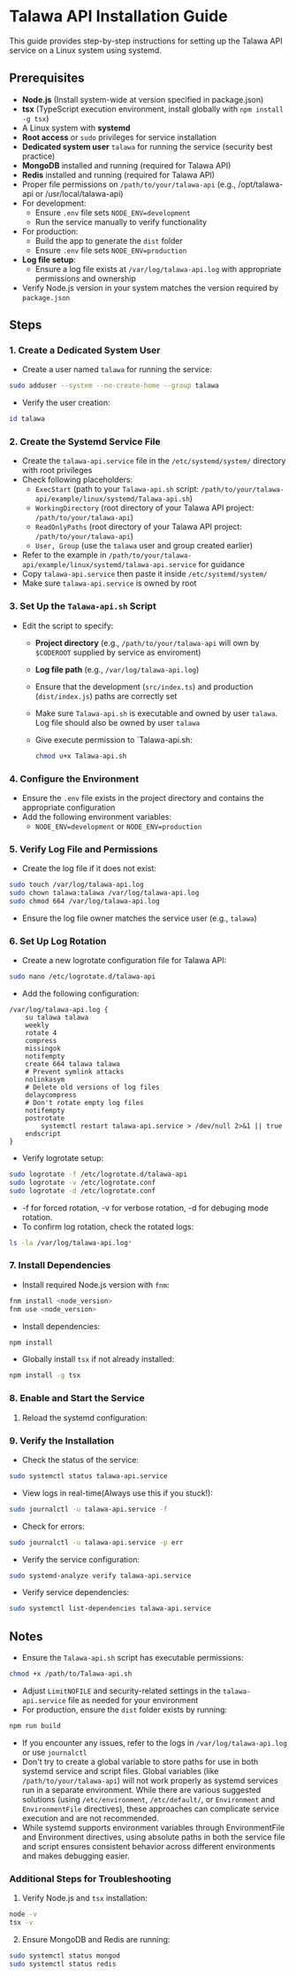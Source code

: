 # Talawa API Installation Guide

This guide provides step-by-step instructions for setting up the Talawa API service on a Linux system using systemd.

## Prerequisites

- **Node.js** (Install system-wide at version specified in package.json)
- **tsx** (TypeScript execution environment, install globally with `npm install -g tsx`)
- A Linux system with **systemd**
- **Root access** or `sudo` privileges for service installation
- **Dedicated system user** `talawa` for running the service (security best practice)
- **MongoDB** installed and running (required for Talawa API)
- **Redis** installed and running (required for Talawa API)
- Proper file permissions on `/path/to/your/talawa-api` (e.g., /opt/talawa-api or /usr/local/talawa-api)
- For development:
  - Ensure `.env` file sets `NODE_ENV=development`
  - Run the service manually to verify functionality
- For production:
  - Build the app to generate the `dist` folder
  - Ensure `.env` file sets `NODE_ENV=production`
- **Log file setup**:
  - Ensure a log file exists at `/var/log/talawa-api.log` with appropriate permissions and ownership
- Verify Node.js version in your system matches the version required by `package.json`

## Steps

### 1. Create a Dedicated System User

- Create a user named `talawa` for running the service:

```bash
sudo adduser --system --no-create-home --group talawa
```

- Verify the user creation:

```bash
id talawa
```

### 2. Create the Systemd Service File

- Create the `talawa-api.service` file in the `/etc/systemd/system/` directory with root privileges
- Check following placeholders:
  - `ExecStart` (path to your `Talawa-api.sh` script: `/path/to/your/talawa-api/example/linux/systemd/Talawa-api.sh`)
  - `WorkingDirectory` (root directory of your Talawa API project: `/path/to/your/talawa-api`)
  - `ReadOnlyPaths` (root directory of your Talawa API project: `/path/to/your/talawa-api`)
  - `User, Group` (use the `talawa` user and group created earlier)
- Refer to the example in `/path/to/your/talawa-api/example/linux/systemd/talawa-api.service` for guidance
- Copy `talawa-api.service` then paste it inside `/etc/systemd/system/`
- Make sure `talawa-api.service` is owned by root

### 3. Set Up the `Talawa-api.sh` Script

- Edit the script to specify:
  - **Project directory** (e.g., `/path/to/your/talawa-api` will own by `$CODEROOT` supplied by service as enviroment)
  - **Log file path** (e.g., `/var/log/talawa-api.log`)
  - Ensure that the development (`src/index.ts`) and production (`dist/index.js`) paths are correctly set
  - Make sure `Talawa-api.sh` is executable and owned by user `talawa`. Log file should also be owned by user `talawa`
  - Give execute permission to `Talawa-api.sh:

    ```bash
    chmod u+x Talawa-api.sh
    ```

### 4. Configure the Environment

- Ensure the `.env` file exists in the project directory and contains the appropriate configuration
- Add the following environment variables:
  - `NODE_ENV=development` or `NODE_ENV=production`

### 5. Verify Log File and Permissions

- Create the log file if it does not exist:

```bash
sudo touch /var/log/talawa-api.log
sudo chown talawa:talawa /var/log/talawa-api.log
sudo chmod 664 /var/log/talawa-api.log
```

- Ensure the log file owner matches the service user (e.g., `talawa`)

### 6. Set Up Log Rotation

- Create a new logrotate configuration file for Talawa API:

```bash
sudo nano /etc/logrotate.d/talawa-api
```

- Add the following configuration:

```plaintext
/var/log/talawa-api.log {
    su talawa talawa
    weekly
    rotate 4
    compress
    missingok
    notifempty
    create 664 talawa talawa
    # Prevent symlink attacks
    nolinkasym
    # Delete old versions of log files
    delaycompress
    # Don't rotate empty log files
    notifempty
    postrotate
        systemctl restart talawa-api.service > /dev/null 2>&1 || true
    endscript
}
```

- Verify logrotate setup:

```bash
sudo logrotate -f /etc/logrotate.d/talawa-api
sudo logrotate -v /etc/logrotate.conf
sudo logrotate -d /etc/logrotate.conf
```

- -f for forced rotation, -v for verbose rotation, -d for debuging mode rotation.
- To confirm log rotation, check the rotated logs:

```bash
ls -la /var/log/talawa-api.log*
```

### 7. Install Dependencies

- Install required Node.js version with `fnm`:

```bash
fnm install <node_version>
fnm use <node_version>
```

- Install dependencies:

```bash
npm install
```

- Globally install `tsx` if not already installed:

```bash
npm install -g tsx
```

### 8. Enable and Start the Service

1. Reload the systemd configuration:


### 9. Verify the Installation

- Check the status of the service:

```bash
sudo systemctl status talawa-api.service
```

- View logs in real-time(Always use this if you stuck!):

```bash
sudo journalctl -u talawa-api.service -f
```

- Check for errors:

```bash
sudo journalctl -u talawa-api.service -p err
```

- Verify the service configuration:

```bash
sudo systemd-analyze verify talawa-api.service
```

- Verify service dependencies:

```bash
sudo systemctl list-dependencies talawa-api.service
```

## Notes

- Ensure the `Talawa-api.sh` script has executable permissions:

```bash
chmod +x /path/to/Talawa-api.sh
```

- Adjust `LimitNOFILE` and security-related settings in the `talawa-api.service` file as needed for your environment
- For production, ensure the `dist` folder exists by running:

```bash
npm run build
```

- If you encounter any issues, refer to the logs in `/var/log/talawa-api.log` or use `journalctl`
- Don't try to create a global variable to store paths for use in both systemd service and script files. Global variables (like `/path/to/your/talawa-api`) will not work properly as systemd services run in a separate environment. While there are various suggested solutions (using `/etc/environment`, `/etc/default/`, or `Environment` and `EnvironmentFile` directives), these approaches can complicate service execution and are not recommended.
- While systemd supports environment variables through EnvironmentFile and Environment directives, using absolute paths in both the service file and script ensures consistent behavior across different environments and makes debugging easier.

### Additional Steps for Troubleshooting

1. Verify Node.js and `tsx` installation:

```bash
node -v
tsx -v
```

2. Ensure MongoDB and Redis are running:

```bash
sudo systemctl status mongod
sudo systemctl status redis
```
